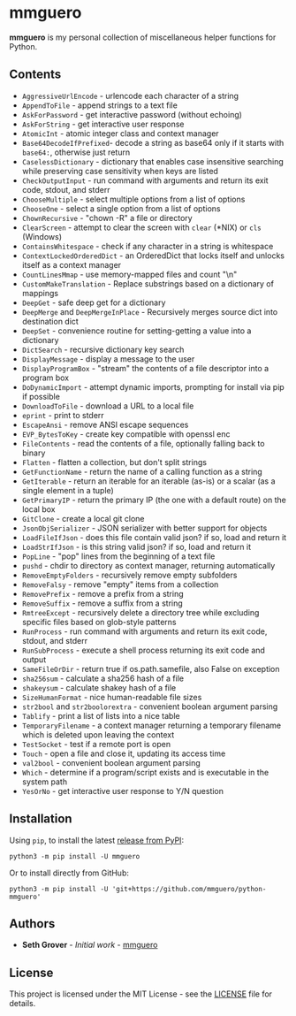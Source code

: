 # mmguero

**mmguero** is my personal collection of miscellaneous helper functions for Python.

## Contents

* `AggressiveUrlEncode` - urlencode each character of a string
* `AppendToFile` - append strings to a text file
* `AskForPassword` - get interactive password (without echoing)
* `AskForString` - get interactive user response
* `AtomicInt` - atomic integer class and context manager
* `Base64DecodeIfPrefixed`- decode a string as base64 only if it starts with `base64:`, otherwise just return
* `CaselessDictionary` - dictionary that enables case insensitive searching while preserving case sensitivity when keys are listed
* `CheckOutputInput` - run command with arguments and return its exit code, stdout, and stderr
* `ChooseMultiple` - select multiple options from a list of options
* `ChooseOne` - select a single option from a list of options
* `ChownRecursive` - "chown -R" a file or directory
* `ClearScreen` - attempt to clear the screen with `clear` (\*NIX) or `cls` (Windows)
* `ContainsWhitespace` - check if any character in a string is whitespace
* `ContextLockedOrderedDict` - an OrderedDict that locks itself and unlocks itself as a context manager
* `CountLinesMmap` - use memory-mapped files and count "\n"
* `CustomMakeTranslation` - Replace substrings based on a dictionary of mappings
* `DeepGet` - safe deep get for a dictionary
* `DeepMerge` and `DeepMergeInPlace` - Recursively merges source dict into destination dict
* `DeepSet` - convenience routine for setting-getting a value into a dictionary
* `DictSearch` - recursive dictionary key search
* `DisplayMessage` - display a message to the user
* `DisplayProgramBox` - "stream" the contents of a file descriptor into a program box
* `DoDynamicImport` - attempt dynamic imports, prompting for install via pip if possible
* `DownloadToFile` - download a URL to a local file
* `eprint` - print to stderr
* `EscapeAnsi` - remove ANSI escape sequences
* `EVP_BytesToKey` - create key compatible with openssl enc
* `FileContents` - read the contents of a file, optionally falling back to binary
* `Flatten` - flatten a collection, but don't split strings
* `GetFunctionName` - return the name of a calling function as a string
* `GetIterable` - return an iterable for an iterable (as-is) or a scalar (as a single element in a tuple)
* `GetPrimaryIP` - return the primary IP (the one with a default route) on the local box
* `GitClone` - create a local git clone
* `JsonObjSerializer` - JSON serializer with better support for objects
* `LoadFileIfJson` - does this file contain valid json? if so, load and return it
* `LoadStrIfJson` - is this string valid json? if so, load and return it
* `PopLine` - "pop" lines from the beginning of a text file
* `pushd` - chdir to directory as context manager, returning automatically
* `RemoveEmptyFolders` - recursively remove empty subfolders
* `RemoveFalsy` - remove "empty" items from a collection
* `RemovePrefix` - remove a prefix from a string
* `RemoveSuffix` - remove a suffix from a string
* `RmtreeExcept` - recursively delete a directory tree while excluding specific files based on glob-style patterns
* `RunProcess` - run command with arguments and return its exit code, stdout, and stderr
* `RunSubProcess` - execute a shell process returning its exit code and output
* `SameFileOrDir` - return true if os.path.samefile, also False on exception
* `sha256sum` - calculate a sha256 hash of a file
* `shakeysum` - calculate shakey hash of a file
* `SizeHumanFormat` - nice human-readable file sizes
* `str2bool` and `str2boolorextra` - convenient boolean argument parsing
* `Tablify` - print a list of lists into a nice table
* `TemporaryFilename` - a context manager returning a temporary filename which is deleted upon leaving the context
* `TestSocket` - test if a remote port is open
* `Touch` - open a file and close it, updating its access time
* `val2bool` - convenient boolean argument parsing
* `Which` - determine if a program/script exists and is executable in the system path
* `YesOrNo` - get interactive user response to Y/N question

## Installation

Using `pip`, to install the latest [release from PyPI](https://pypi.org/project/mmguero/):

```
python3 -m pip install -U mmguero
```

Or to install directly from GitHub:


```
python3 -m pip install -U 'git+https://github.com/mmguero/python-mmguero'
```

## Authors

* **Seth Grover** - *Initial work* - [mmguero](https://github.com/mmguero)

## License

This project is licensed under the MIT License - see the [LICENSE](LICENSE) file for details.